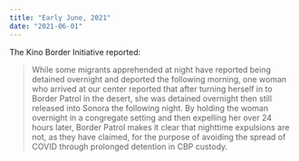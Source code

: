 ```yaml
---
title: "Early June, 2021"
date: "2021-06-01"
---
```


The Kino Border Initiative reported:

> While some migrants apprehended at night have reported being detained overnight and deported the following morning, one woman who arrived at our center reported that after turning herself in to Border Patrol in the desert, she was detained overnight then still released into Sonora the following night. By holding the woman overnight in a congregate setting and then expelling her over 24 hours later, Border Patrol makes it clear that nighttime expulsions are not, as they have claimed, for the purpose of avoiding the spread of COVID through prolonged detention in CBP custody.
